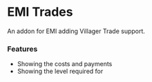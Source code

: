 # EMI Trades

An addon for EMI adding Villager Trade support.

### Features

* Showing the costs and payments
* Showing the level required for